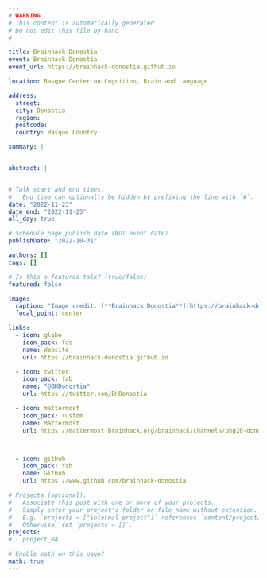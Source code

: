 ```yaml
---
# WARNING
# This content is automatically generated
# Do not edit this file by hand
#

title: Brainhack Donostia
event: Brainhack Donostia
event_url: https://brainhack-donostia.github.io

location: Basque Center on Cognition, Brain and Language

address:
  street:
  city: Donostia
  region:
  postcode:
  country: Basque Country

summary: |


abstract: |


# Talk start and end times.
#   End time can optionally be hidden by prefixing the line with `#`.
date: "2022-11-23"
date_end: "2022-11-25"
all_day: true

# Schedule page publish date (NOT event date).
publishDate: "2022-10-31"

authors: []
tags: []

# Is this a featured talk? (true/false)
featured: false

image:
  caption: "Image credit: [**Brainhack Donostia**](https://brainhack-donostia.github.io)"
  focal_point: center

links:
  - icon: globe
    icon_pack: fas
    name: Website
    url: https://brainhack-donostia.github.io

  - icon: twitter
    icon_pack: fab
    name: "@BHDonostia"
    url: https://twitter.com/BHDonostia

  - icon: mattermost
    icon_pack: custom
    name: Mattermost
    url: https://mattermost.brainhack.org/brainhack/channels/bhg20-donostia



  - icon: github
    icon_pack: fab
    name: Github
    url: https://www.github.com/brainhack-donostia

# Projects (optional).
#   Associate this post with one or more of your projects.
#   Simply enter your project's folder or file name without extension.
#   E.g. `projects = ["internal-project"]` references `content/project/deep-learning/index.md`.
#   Otherwise, set `projects = []`.
projects:
# - project_84

# Enable math on this page?
math: true
---
```


